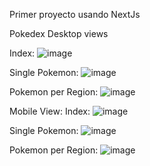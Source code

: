 Primer proyecto usando NextJs 

Pokedex
Desktop views

Index:
![image](https://user-images.githubusercontent.com/64815326/113488047-0c740c00-9492-11eb-85a0-88ee5dff6242.png)

Single Pokemon: 
![image](https://user-images.githubusercontent.com/64815326/113488082-4218f500-9492-11eb-9b10-8495072f5f0b.png)

Pokemon per Region:
![image](https://user-images.githubusercontent.com/64815326/113488107-64ab0e00-9492-11eb-988a-5b4753919a14.png)


Mobile View:
Index:
![image](https://user-images.githubusercontent.com/64815326/113488136-899f8100-9492-11eb-9852-3924f32705d3.png)

Single Pokemon:
![image](https://user-images.githubusercontent.com/64815326/113488152-a340c880-9492-11eb-9401-e2a220ba393f.png)

Pokemon per Region:
![image](https://user-images.githubusercontent.com/64815326/113488193-e864fa80-9492-11eb-935d-18501ec588e4.png)

